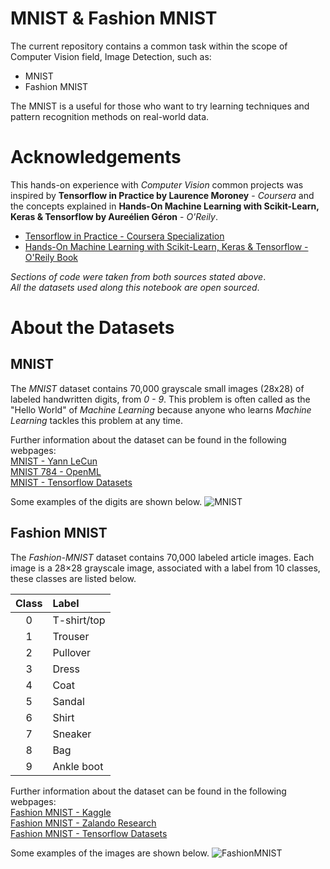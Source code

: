 # MNIST &amp; Fashion MNIST
The current repository contains a common task within the scope of Computer Vision field, Image Detection, such as:

- MNIST
- Fashion MNIST

The MNIST is a useful for those who want to try learning techniques and pattern recognition methods on real-world data.

# Acknowledgements
This hands-on experience with *Computer Vision* common projects was inspired by **Tensorflow in Practice by Laurence Moroney** - *Coursera* and the concepts explained in **Hands-On Machine Learning with Scikit-Learn, Keras &amp; Tensorflow by Aureélien Géron** - *O'Reily*.

- [Tensorflow in Practice - Coursera Specialization](https://www.coursera.org/specializations/tensorflow-in-practice)
- [Hands\-On Machine Learning with Scikit\-Learn, Keras &amp; Tensorflow \- O'Reily Book](https://www.oreilly.com/library/view/hands-on-machine-learning/9781492032632/)

*Sections of code were taken from both sources stated above*.  
*All the datasets used along this notebook are open sourced*.

# About the Datasets
## MNIST
The *MNIST* dataset contains 70,000 grayscale small images (28x28) of labeled handwritten digits, from *0 - 9*. This problem is often called as the "Hello World" of *Machine Learning* because anyone who learns *Machine Learning* tackles this problem at any time.  

Further information about the dataset can be found in the following webpages:  
[MNIST - Yann LeCun](http://yann.lecun.com/exdb/mnist/)  
[MNIST 784 - OpenML](https://www.openml.org/d/554)  
[MNIST - Tensorflow Datasets](https://www.tensorflow.org/datasets/catalog/mnist)  

Some examples of the digits are shown below.
![MNIST](https://storage.googleapis.com/tfds-data/visualization/mnist-3.0.1.png)

## Fashion MNIST
The *Fashion-MNIST* dataset contains 70,000 labeled article images. Each image is a 28×28 grayscale image, associated with a label from 10 classes, these classes are listed below.

|Class|Label|
|:---:|:----|
|0|T-shirt/top|
|1|Trouser|
|2|Pullover|
|3|Dress|
|4|Coat|
|5|Sandal|
|6|Shirt|
|7|Sneaker|
|8|Bag|
|9|Ankle boot|

Further information about the dataset can be found in the following webpages:  
[Fashion MNIST - Kaggle](https://www.kaggle.com/zalando-research/fashionmnist)  
[Fashion MNIST - Zalando Research](https://research.zalando.com/welcome/mission/research-projects/fashion-mnist/)  
[Fashion MNIST - Tensorflow Datasets](https://www.tensorflow.org/datasets/catalog/fashion_mnist)  

Some examples of the images are shown below.
![FashionMNIST](https://storage.googleapis.com/tfds-data/visualization/fashion_mnist-3.0.1.png)